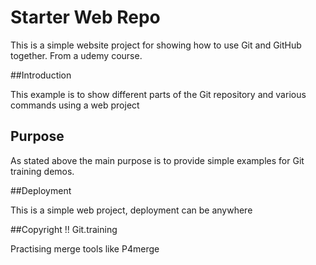 # Starter Web Repo

This is a simple website project for 
showing how to use Git and GitHub together.
From a udemy course.

##Introduction

This  example is to show different parts 
of the Git repository and various commands using
a web project

## Purpose


As stated above the main purpose is to provide simple examples for Git training demos.

##Deployment

This is a simple web project, deployment can be anywhere

##Copyright !!
Git.training

Practising merge tools like P4merge